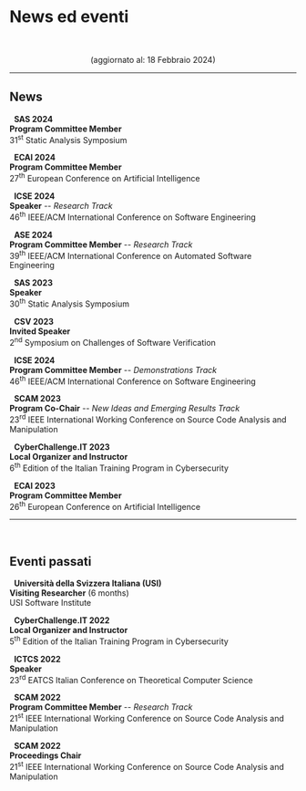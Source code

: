# News ed eventi


<br>
<p align=center>(aggiornato al: 18 Febbraio 2024)</p>

---

## News

<i class="fas fa-user-edit"></i> &nbsp; **SAS 2024** <br>
**Program Committee Member** <br> 31<sup>st</sup> Static Analysis Symposium

<i class="fas fa-user-edit"></i> &nbsp; **ECAI 2024** <br>
**Program Committee Member** <br> 27<sup>th</sup> European Conference on Artificial Intelligence

<i class="fas fa-chalkboard-teacher"></i> &nbsp; **ICSE 2024** <br>
**Speaker** -- *Research Track* <br> 46<sup>th</sup> IEEE/ACM International Conference on Software Engineering

<i class="fas fa-user-edit"></i> &nbsp; **ASE 2024** <br>
**Program Committee Member** -- *Research Track* <br> 39<sup>th</sup> IEEE/ACM International Conference on Automated Software Engineering

<i class="fas fa-chalkboard-teacher"></i> &nbsp; **SAS 2023** <br>
**Speaker** <br> 30<sup>th</sup> Static Analysis Symposium

<i class="fas fa-chalkboard-teacher"></i> &nbsp; **CSV 2023** <br>
**Invited Speaker** <br> 2<sup>nd</sup> Symposium on Challenges of Software Verification

<i class="fas fa-user-edit"></i> &nbsp; **ICSE 2024** <br>
**Program Committee Member** -- *Demonstrations Track* <br> 46<sup>th</sup> IEEE/ACM International Conference on Software Engineering

<i class="fas fa-users-cog"></i> &nbsp; **SCAM 2023** <br>
**Program Co-Chair** -- *New Ideas and Emerging Results Track* <br> 23<sup>rd</sup> IEEE International Working Conference on Source Code Analysis and Manipulation

<i class="fas fa-user-shield"></i> &nbsp; **CyberChallenge.IT 2023** <br>
**Local Organizer and Instructor** <br> 6<sup>th</sup> Edition of the Italian Training Program in Cybersecurity

<i class="fas fa-user-edit"></i> &nbsp; **ECAI 2023** <br>
**Program Committee Member** <br> 26<sup>th</sup> European Conference on Artificial Intelligence

---

<br>

## Eventi passati

<i class="fas fa-globe-europe"></i> &nbsp; **Universit&agrave; della Svizzera Italiana (USI)** <br>
**Visiting Researcher** (6 months)  <br> USI Software Institute

<i class="fas fa-user-shield"></i> &nbsp; **CyberChallenge.IT 2022** <br>
**Local Organizer and Instructor** <br> 5<sup>th</sup> Edition of the Italian Training Program in Cybersecurity

<i class="fas fa-chalkboard-teacher"></i> &nbsp; **ICTCS 2022** <br>
**Speaker** <br> 23<sup>rd</sup> EATCS Italian Conference on Theoretical Computer Science

<i class="fas fa-user-edit"></i> &nbsp; **SCAM 2022** <br>
**Program Committee Member** -- *Research Track* <br> 21<sup>st</sup> IEEE International Working Conference on Source Code Analysis and Manipulation

<i class="fas fa-users-cog"></i> &nbsp; **SCAM 2022** <br>
**Proceedings Chair** <br> 21<sup>st</sup> IEEE International Working Conference on Source Code Analysis and Manipulation

<br>

